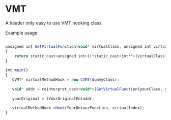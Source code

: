 # VMT
A header only easy to use VMT hooking class.

Example usage:

```javascript

unsigned int GetVirtualFunction(void* virtualClass, unsigned int virtualIndex)
{
    return static_cast<unsigned int>((*static_cast<int**>(virtualClass))[virtualIndex]);
}
    
int main()
{
   CVMT* virtualMethodHook = new CVMT(dummyClass);
   
   void* addr = reinterpret_cast<void*>(GetVirtualFunction(yourClass, yourIndex));
   
   yourOriginal = (YourOriginalFn)addr;
   
   virtualMethodHook->Hook(YourDetourFunction, virtualIndex);
}
```
